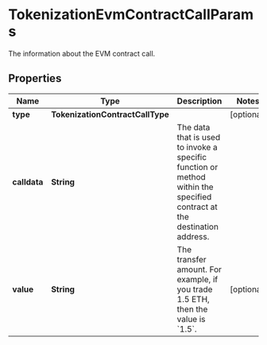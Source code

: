 

# TokenizationEvmContractCallParams

The information about the EVM contract call.

## Properties

| Name | Type | Description | Notes |
|------------ | ------------- | ------------- | -------------|
|**type** | **TokenizationContractCallType** |  |  [optional] |
|**calldata** | **String** | The data that is used to invoke a specific function or method within the specified contract at the destination address.  |  |
|**value** | **String** | The transfer amount. For example, if you trade 1.5 ETH, then the value is &#x60;1.5&#x60;.  |  [optional] |



